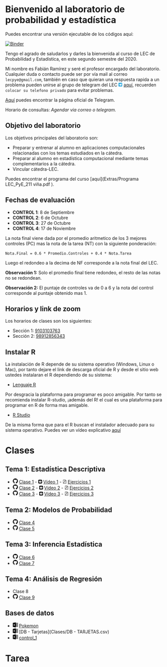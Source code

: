 # Bienvenido al laboratorio de probabilidad y estadística

Puedes encontrar una versión ejecutable de los códigos aquí:

 [![Binder](https://mybinder.org/badge_logo.svg)](https://mybinder.org/v2/gh/fabimath/LEC-PYE/master?urlpath=lab)

Tengo el agrado de saludarlos y darles la bienvenida al curso de LEC de Probabilidad y Estadística, en este segundo semestre del 2020. 

Mi nombre es Fabián Ramírez y seré el profesor encargado del laboratorio. Cualquier duda o contacto puede ser por vía mail al correo `lecpye@gmail.com`, también en caso que quieran una respuesta rapida a un problema pueden unirse al grupo de telegram del LEC <img src="telegram_logo.svg" alt="drawing" width="12"/> [aquí](https://t.me/joinchat/ObaYLhsOqO1xnWNu_znthw), recuerden `colocar su telefono privado` para evitar problemas.

[Aquí](https://desktop.telegram.org/) puedes encontrar la página oficial de Telegram.

Horario de consultas: _Agendar via correo o telegram._

## Objetivo del laboratorio

Los objetivos principales del laboratorio son:
* Preparar y entrenar al alumno en aplicaciones computacionales relacionadas con los temas estudiados en la cátedra.
* Preparar al alumno en estadística computacional mediante temas complementarios a la cátedra.
* Vincular cátedra-LEC.

Puedes encontrar el programa del curso [aquí](Extras/Programa LEC_PyE_211 viña.pdf ).

## Fechas de evaluación

* **CONTROL 1**: 8 de Septiembre
* **CONTROL 2**: 6 de Octubre
* **CONTROL 3**: 27 de Octubre
* **CONTROL 4**: 17 de Noviembre


La nota final viene dada por el promedio aritmetico de los 3 mejores controles (PC) mas la nota de la tarea (NT) con la siguiente ponderación:

~~~
Nota.Final = 0.6 * Promedio.Controles + 0.4 * Nota.Tarea
~~~

Luego el redondeo a la decima de NF corresponde a la nota final del LEC.

**Observación 1:** Solo el promedio final tiene redondeo, el resto de las notas no se redondean.

**Observación 2:** El puntaje de controles va de 0 a 6 y la nota del control corresponde al puntaje obtenido mas 1. 

## Horarios y link de zoom
Los horarios de clases son los siguientes:
* Sección 1:  [9103103763](https://zoom.us/j/9103103763)
* Sección 2:  [98912856343](https://zoom.us/j/98912856343)

## Instalar R

La instalación de R depende de su sistema operativo (Windows, Linux o Mac), por tanto dejare el link de descarga oficial de R y desde el sitio web ustedes instalaran el R dependiendo de su sistema:

* [Lenguaje R](https://cran.dcc.uchile.cl/)

Por desgracia la plataforma para programar es poco amigable. Por tanto se recomienda instalar R-studio, ¡además del R! el cual es una plataforma para programar en R de forma mas amigable.

* [R Studio](https://rstudio.com/products/rstudio/download/)

De la misma forma que para el R buscan el instalador adecuado para su sistema operativo. Puedes ver un vídeo explicativo [aquí](Extras/R_video.mp4)

# Clases
## Tema 1: Estadística Descriptiva
* <img src="git_logo.svg" alt="drawing" width="16"/> [Clase 1](https://github.com/Fabimath/LEC-PYE/blob/master/Clases/Clase_01.ipynb) - <img src="yt_logo.svg" alt="drawing" width="12"/> [Vídeo 1](https://youtu.be/lPwg4tLcUpw) - <img src="pdf_logo.svg" alt="drawing" width="12"/> [Ejercicios 1](https://github.com/Fabimath/LEC-PYE/blob/master/Clases/Ejercicios_1.ipynb)
* <img src="git_logo.svg" alt="drawing" width="16"/> [Clase 2](https://github.com/Fabimath/LEC-PYE/blob/master/Clases/Clase_02.ipynb) - <img src="yt_logo.svg" alt="drawing" width="12"/> [Vídeo 2](https://youtu.be/D_XgVGD0SEc) - <img src="pdf_logo.svg" alt="drawing" width="12"/> [Ejercicios 2](Clases/Ejercicios_2.pdf)
* <img src="git_logo.svg" alt="drawing" width="16"/> [Clase 3](https://github.com/Fabimath/LEC-PYE/blob/master/Clases/Clase_03.ipynb) - <img src="yt_logo.svg" alt="drawing" width="12"/> [Vídeo 3](https://youtu.be/FeGm7Odj7Vs) - <img src="pdf_logo.svg" alt="drawing" width="12"/> [Ejercicios 3](https://github.com/Fabimath/LEC-PYE/blob/master/Clases/Ejercicios_3.ipynb)

## Tema 2: Modelos de Probabilidad
* <img src="git_logo.svg" alt="drawing" width="16"/> [Clase 4](https://github.com/Fabimath/LEC-PYE/blob/master/Clases/Clase_04.ipynb)
* <img src="git_logo.svg" alt="drawing" width="16"/> [Clase 5](https://github.com/Fabimath/LEC-PYE/blob/master/Clases/Clase_05.ipynb)

## Tema 3: Inferencia Estadística
* <img src="git_logo.svg" alt="drawing" width="16"/> [Clase 6](https://github.com/Fabimath/LEC-PYE/blob/master/Clases/Clase_06.ipynb)
* <img src="git_logo.svg" alt="drawing" width="16"/> [Clase 7](https://github.com/Fabimath/LEC-PYE/blob/master/Clases/Clase_07.ipynb)

## Tema 4: Análisis de Regresión
* Clase 8
* <img src="git_logo.svg" alt="drawing" width="16"/> [Clase 9](https://github.com/Fabimath/LEC-PYE/blob/master/Clases/Clase_09.ipynb)

## Bases de datos

* <img src="excel_logo.svg" alt="drawing" width="16"/> [Pokemon](Clases/pokemon.csv)
* <img src="excel_logo.svg" alt="drawing" width="16"/> [DB - Tarjetas](Clases/DB - TARJETAS.csv)
* <img src="excel_logo.svg" alt="drawing" width="16"/> [control_1](Clases/superstore.csv)

# Tarea


